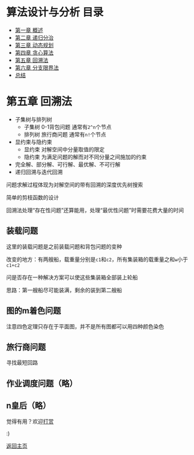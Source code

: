 # 算法设计与分析 目录

- [第一章 概述](Chapter1.md)
- [第二章 递归分治](Chapter2.md)
- [第三章 动态规划](Chapter3.md)
- [第四章 贪心算法](Chapter4.md)
- [第五章 回溯法](Chapter5.md)
- [第六章 分支限界法](Chapter6.md)
- [总结](Summary.md)

# 第五章 回溯法

- 子集树与排列树
	- 子集树 0-1背包问题 通常有`2^n`个节点
	- 排列树 旅行商问题 通常有`n!`个节点
- 显约束与隐约束
	- 显约束 对解空间中分量取值的限定
	- 隐约束 为满足问题的解而对不同分量之间施加的约束
- 完全解、部分解、可行解、最优解、不可行解
- 递归回溯与迭代回溯

问题求解过程体现为对解空间的带有回溯的深度优先树搜索

简单的剪枝函数的设计

回溯法处理“存在性问题”还算能用，处理“最优性问题”时需要花费大量的时间

## 装载问题

这里的装载问题是之前装载问题和背包问题的变种

改变的地方：有两艘船，载重量分别是`c1`和`c2`，所有集装箱的载重量之和`w`小于`c1+c2`

问是否存在一种解决方案可以使这些集装箱全部装上轮船

思路：第一艘船尽可能装满，剩余的装到第二艘船

## 图的m着色问题

注意四色定理只存在于平面图，并不是所有图都可以用四种颜色染色

## 旅行商问题

寻找最短回路

## 作业调度问题（略）

## n皇后（略）

觉得有用？欢迎[打赏](../../../donate.md)

:)

[返回主页](../../../index.md)